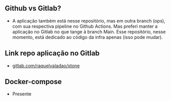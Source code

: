## Github vs Gitlab?
- A aplicação também está nesse repositório, mas em outra branch (ops), com sua respectiva pipeline no Github Actions. Mas preferi manter a aplicação no Gitlab no que tange à branch Main. Esse repositório, nesse momento, está dedicado ao código da infra apenas (isso pode mudar).

## Link repo aplicação no Gitlab
- [gitlab.com/raquelvaladao/stone](https://gitlab.com/raquelvaladao/stone)

## Docker-compose
- Presente